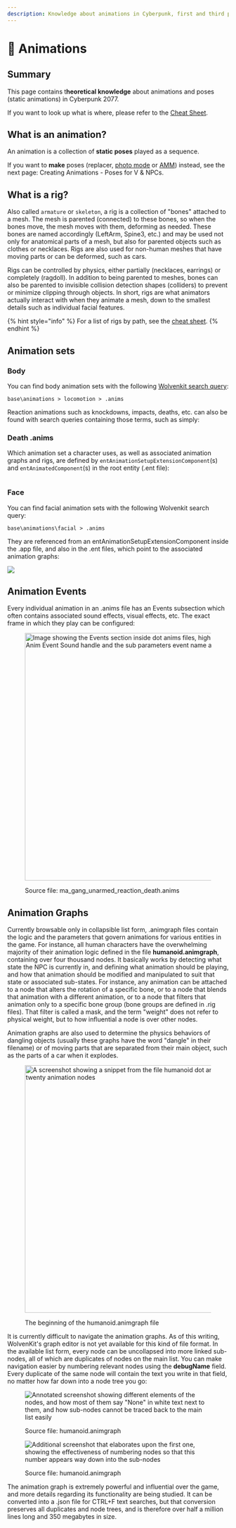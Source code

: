 ```yaml
---
description: Knowledge about animations in Cyberpunk, first and third person
---
```


# 👤 Animations

## Summary

This page contains t**heoretical knowledge** about animations and poses (static animations) in Cyberpunk 2077. &#x20;

If you want to look up what is where, please refer to the [Cheat Sheet](../../for-mod-creators-theory/references-lists-and-overviews/cheat-sheet-rigs-and-animations.md).

## What is an animation?

An animation is a collection of **static poses** played as a sequence.&#x20;

If you want to **make** poses (replacer, [photo mode](animations/archivexl-adding-photo-mode-poses.md) or [AMM](animations/amm-collab-anims-poses.md)) instead, see  the next page: Creating Animations - Poses for V & NPCs.

## What is a rig?

Also called `armature` or `skeleton`, a rig is a collection of "bones" attached to a mesh. The mesh is parented (connected) to these bones, so when the bones move, the mesh moves with them, deforming as needed. These bones are named accordingly (LeftArm, Spine3, etc.) and may be used not only for anatomical parts of a mesh, but also for parented objects such as clothes or necklaces. Rigs are also used for non-human meshes that have moving parts or can be deformed, such as cars.

Rigs can be controlled by physics, either partially (necklaces, earrings) or completely (ragdoll). In addition to being parented to meshes, bones can also be parented to invisible collision detection shapes (colliders) to prevent or minimize clipping through objects. In short, rigs are what animators actually interact with when they animate a mesh, down to the smallest details such as individual facial features.

{% hint style="info" %}
For a list of rigs by path, see the [cheat sheet](../../for-mod-creators-theory/references-lists-and-overviews/cheat-sheet-rigs-and-animations.md#.rigs).
{% endhint %}

## Animation sets

### Body

You can find body animation sets with the following [Wolvenkit search query](https://app.gitbook.com/s/-MP\_ozZVx2gRZUPXkd4r/wolvenkit-app/usage/wolvenkit-search-finding-files):

```
base\animations > locomotion > .anims
```

Reaction animations such as knockdowns, impacts, deaths, etc. can also be found with search queries containing those terms, such as simply:

### Death .anims

Which animation set a character uses, as well as associated animation graphs and rigs, are defined by `entAnimationSetupExtensionComponent`(s) and `entAnimatedComponent`(s)  in the root entity (.ent file):

<figure><img src="../../.gitbook/assets/animations_root_entity_ent_animation_setup_extension_component.png" alt=""><figcaption></figcaption></figure>

### Face

You can find facial animation sets with the following Wolvenkit search query:&#x20;

```
base\animations\facial > .anims
```

They are referenced from an entAnimationSetupExtensionComponent inside the .app file, and also in the .ent files, which point to the associated animation graphs:

![](../../.gitbook/assets/animations\_app\_facial\_animsetup.png)

## Animation Events

Every individual animation in an .anims file has an Events subsection which often contains associated sound effects, visual effects, etc. The exact frame in which they play can be configured:

<div align="left" data-full-width="false">

<figure><img src="../../.gitbook/assets/AnimationEvents.png" alt="Image showing the Events section inside dot anims files, highlighting the anim Anim Event Sound handle and the sub parameters event name and start frame" width="563"><figcaption><p>Source file: ma_gang_unarmed_reaction_death.anims</p></figcaption></figure>

</div>

## Animation Graphs

Currently browsable only in collapsible list form, .animgraph files contain the logic and the parameters that govern animations for various entities in the game. For instance, all human characters have the overwhelming majority of their animation logic defined in the file **humanoid.animgraph**, containing over four thousand nodes. It basically works by detecting what state the NPC is currently in, and defining what animation should be playing, and how that animation should be modified and manipulated to suit that state or associated sub-states. For instance, any animation can be attached to a node that alters the rotation of a specific bone, or to a node that blends that animation with a different animation, or to a node that filters that animation only to a specific bone group (bone groups are defined in .rig files). That filter is called a mask, and the term "weight" does not refer to physical weight, but to how influential a node is over other nodes.

Animation graphs are also used to determine the physics behaviors of dangling objects (usually these graphs have the word "dangle" in their filename) or of moving parts that are separated from their main object, such as the parts of a car when it explodes.

<div align="left">

<figure><img src="../../.gitbook/assets/Animgraph.png" alt="A screenshot showing a snippet from the file humanoid dot animgraph and its first twenty animation nodes" width="563"><figcaption><p>The beginning of the humanoid.animgraph file</p></figcaption></figure>

</div>

It is currently difficult to navigate the animation graphs. As of this writing, WolvenKit's graph editor is not yet available for this kind of file format. In the available list form, every node can be uncollapsed into more linked sub-nodes, all of which are duplicates of nodes on the main list. You can make navigation easier by numbering relevant nodes using the **debugName** field. Every duplicate of the same node will contain the text you write in that field, no matter how far down into a node tree you go:

<figure><img src="../../.gitbook/assets/Animgraph2.png" alt="Annotated screenshot showing different elements of the nodes, and how most of them say &#x22;None&#x22; in white text next to them, and how sub-nodes cannot be traced back to the main list easily"><figcaption><p>Source file: humanoid.animgraph</p></figcaption></figure>

<figure><img src="../../.gitbook/assets/Animgraph3 (1).png" alt="Additional screenshot that elaborates upon the first one, showing the effectiveness of numbering nodes so that this number appears way down into the sub-nodes"><figcaption><p>Source file: humanoid.animgraph</p></figcaption></figure>

The animation graph is extremely powerful and influential over the game, and more details regarding its functionality are being studied. It can be converted into a .json file for CTRL+F text searches, but that conversion preserves all duplicates and node trees, and is therefore over half a million lines long and 350 megabytes in size.
